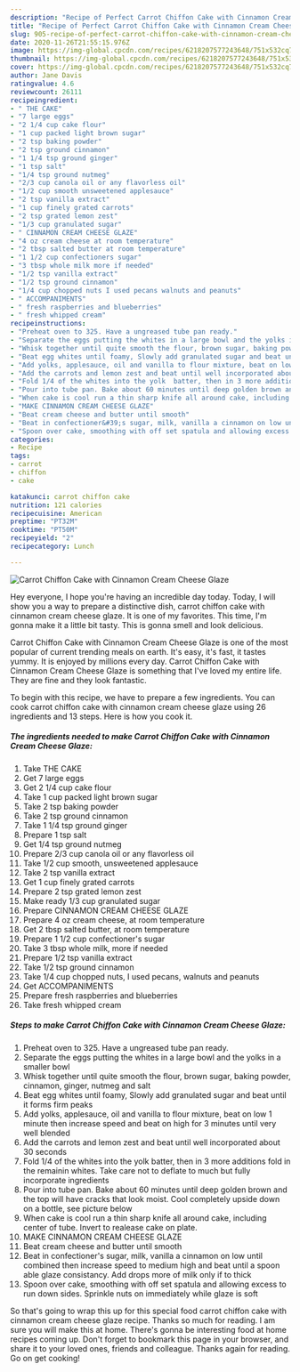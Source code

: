 ```yaml
---
description: "Recipe of Perfect Carrot Chiffon Cake with Cinnamon Cream Cheese Glaze"
title: "Recipe of Perfect Carrot Chiffon Cake with Cinnamon Cream Cheese Glaze"
slug: 905-recipe-of-perfect-carrot-chiffon-cake-with-cinnamon-cream-cheese-glaze
date: 2020-11-26T21:55:15.976Z
image: https://img-global.cpcdn.com/recipes/6218207577243648/751x532cq70/carrot-chiffon-cake-with-cinnamon-cream-cheese-glaze-recipe-main-photo.jpg
thumbnail: https://img-global.cpcdn.com/recipes/6218207577243648/751x532cq70/carrot-chiffon-cake-with-cinnamon-cream-cheese-glaze-recipe-main-photo.jpg
cover: https://img-global.cpcdn.com/recipes/6218207577243648/751x532cq70/carrot-chiffon-cake-with-cinnamon-cream-cheese-glaze-recipe-main-photo.jpg
author: Jane Davis
ratingvalue: 4.6
reviewcount: 26111
recipeingredient:
- " THE CAKE"
- "7 large eggs"
- "2 1/4 cup cake flour"
- "1 cup packed light brown sugar"
- "2 tsp baking powder"
- "2 tsp ground cinnamon"
- "1 1/4 tsp ground ginger"
- "1 tsp salt"
- "1/4 tsp ground nutmeg"
- "2/3 cup canola oil or any flavorless oil"
- "1/2 cup smooth unsweetened applesauce"
- "2 tsp vanilla extract"
- "1 cup finely grated carrots"
- "2 tsp grated lemon zest"
- "1/3 cup granulated sugar"
- " CINNAMON CREAM CHEESE GLAZE"
- "4 oz cream cheese at room temperature"
- "2 tbsp salted butter at room temperature"
- "1 1/2 cup confectioners sugar"
- "3 tbsp whole milk more if needed"
- "1/2 tsp vanilla extract"
- "1/2 tsp ground cinnamon"
- "1/4 cup chopped nuts I used pecans walnuts and peanuts"
- " ACCOMPANIMENTS"
- " fresh raspberries and blueberries"
- " fresh whipped cream"
recipeinstructions:
- "Preheat oven to 325. Have a ungreased tube pan ready."
- "Separate the eggs putting the whites in a large bowl and the yolks in a smaller bowl"
- "Whisk together until quite smooth the flour, brown sugar, baking powder, cinnamon, ginger, nutmeg and salt"
- "Beat egg whites until foamy, Slowly add granulated sugar and beat until it forms firm peaks"
- "Add yolks, applesauce, oil and vanilla to flour mixture, beat on low 1 minute then increase speed and beat on high for 3 minutes until very well blended"
- "Add the carrots and lemon zest and beat until well incorporated about 30 seconds"
- "Fold 1/4 of the whites into the yolk  batter, then in 3 more additions fold in  the remainin whites. Take care not to deflate to much but fully incorporate ingredients"
- "Pour into tube pan. Bake about 60 minutes until deep golden brown and the top will have cracks that look moist. Cool completely upside down on a bottle, see picture below"
- "When cake is cool run a thin sharp knife all around cake, including center of tube. Invert to realease cake on plate."
- "MAKE CINNAMON CREAM CHEESE GLAZE"
- "Beat cream cheese and butter until smooth"
- "Beat in confectioner&#39;s sugar, milk, vanilla a cinnamon on low until combined then increase speed to medium high and beat until a spoon able glaze consistancy. Add drops more of milk only if to thick"
- "Spoon over cake, smoothing with off set spatula and allowing excess to run down sides. Sprinkle nuts on immediately while glaze is soft"
categories:
- Recipe
tags:
- carrot
- chiffon
- cake

katakunci: carrot chiffon cake 
nutrition: 121 calories
recipecuisine: American
preptime: "PT32M"
cooktime: "PT50M"
recipeyield: "2"
recipecategory: Lunch

---
```



![Carrot Chiffon Cake with Cinnamon Cream Cheese Glaze](https://img-global.cpcdn.com/recipes/6218207577243648/751x532cq70/carrot-chiffon-cake-with-cinnamon-cream-cheese-glaze-recipe-main-photo.jpg)

Hey everyone, I hope you're having an incredible day today. Today, I will show you a way to prepare a distinctive dish, carrot chiffon cake with cinnamon cream cheese glaze. It is one of my favorites. This time, I'm gonna make it a little bit tasty. This is gonna smell and look delicious.



Carrot Chiffon Cake with Cinnamon Cream Cheese Glaze is one of the most popular of current trending meals on earth. It's easy, it's fast, it tastes yummy. It is enjoyed by millions every day. Carrot Chiffon Cake with Cinnamon Cream Cheese Glaze is something that I've loved my entire life. They are fine and they look fantastic.


To begin with this recipe, we have to prepare a few ingredients. You can cook carrot chiffon cake with cinnamon cream cheese glaze using 26 ingredients and 13 steps. Here is how you cook it.

<!--inarticleads1-->

##### The ingredients needed to make Carrot Chiffon Cake with Cinnamon Cream Cheese Glaze:

1. Take  THE CAKE
1. Get 7 large eggs
1. Get 2 1/4 cup cake flour
1. Take 1 cup packed light brown sugar
1. Take 2 tsp baking powder
1. Take 2 tsp ground cinnamon
1. Take 1 1/4 tsp ground ginger
1. Prepare 1 tsp salt
1. Get 1/4 tsp ground nutmeg
1. Prepare 2/3 cup canola oil or any flavorless oil
1. Take 1/2 cup smooth, unsweetened applesauce
1. Take 2 tsp vanilla extract
1. Get 1 cup finely grated carrots
1. Prepare 2 tsp grated lemon zest
1. Make ready 1/3 cup granulated sugar
1. Prepare  CINNAMON CREAM CHEESE GLAZE
1. Prepare 4 oz cream cheese, at room temperature
1. Get 2 tbsp salted butter, at room temperature
1. Prepare 1 1/2 cup confectioner&#39;s sugar
1. Take 3 tbsp whole milk, more if needed
1. Prepare 1/2 tsp vanilla extract
1. Take 1/2 tsp ground cinnamon
1. Take 1/4 cup chopped nuts, I used pecans, walnuts and peanuts
1. Get  ACCOMPANIMENTS
1. Prepare  fresh raspberries and blueberries
1. Take  fresh whipped cream




<!--inarticleads2-->

##### Steps to make Carrot Chiffon Cake with Cinnamon Cream Cheese Glaze:

1. Preheat oven to 325. Have a ungreased tube pan ready.
1. Separate the eggs putting the whites in a large bowl and the yolks in a smaller bowl
1. Whisk together until quite smooth the flour, brown sugar, baking powder, cinnamon, ginger, nutmeg and salt
1. Beat egg whites until foamy, Slowly add granulated sugar and beat until it forms firm peaks
1. Add yolks, applesauce, oil and vanilla to flour mixture, beat on low 1 minute then increase speed and beat on high for 3 minutes until very well blended
1. Add the carrots and lemon zest and beat until well incorporated about 30 seconds
1. Fold 1/4 of the whites into the yolk  batter, then in 3 more additions fold in  the remainin whites. Take care not to deflate to much but fully incorporate ingredients
1. Pour into tube pan. Bake about 60 minutes until deep golden brown and the top will have cracks that look moist. Cool completely upside down on a bottle, see picture below
1. When cake is cool run a thin sharp knife all around cake, including center of tube. Invert to realease cake on plate.
1. MAKE CINNAMON CREAM CHEESE GLAZE
1. Beat cream cheese and butter until smooth
1. Beat in confectioner&#39;s sugar, milk, vanilla a cinnamon on low until combined then increase speed to medium high and beat until a spoon able glaze consistancy. Add drops more of milk only if to thick
1. Spoon over cake, smoothing with off set spatula and allowing excess to run down sides. Sprinkle nuts on immediately while glaze is soft




So that's going to wrap this up for this special food carrot chiffon cake with cinnamon cream cheese glaze recipe. Thanks so much for reading. I am sure you will make this at home. There's gonna be interesting food at home recipes coming up. Don't forget to bookmark this page in your browser, and share it to your loved ones, friends and colleague. Thanks again for reading. Go on get cooking!
